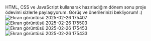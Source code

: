 HTML, CSS ve JavaScript kullanarak hazırladığım dönem sonu proje ödevimi sizlerle paylaşıyorum. Görüş ve önerilerinizi bekliyorum! :)
![Ekran görüntüsü 2025-02-26 175407](https://github.com/user-attachments/assets/404ebb4d-f0d0-4722-9df3-a6dfc83485d0)
![Ekran görüntüsü 2025-02-26 175503](https://github.com/user-attachments/assets/89489cfa-d613-4f3e-8ec0-aabe84a1f562)
![Ekran görüntüsü 2025-02-26 175453](https://github.com/user-attachments/assets/a7c1d532-ce86-45b2-a86b-ce5e07dd0f11)
![Ekran görüntüsü 2025-02-26 175433](https://github.com/user-attachments/assets/ea45b89f-a692-4a3f-8b56-59e47313e35f)
